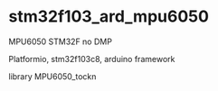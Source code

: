 # stm32f103_ard_mpu6050

MPU6050 STM32F no DMP

Platformio, 
stm32f103c8, arduino framework

library MPU6050_tockn
